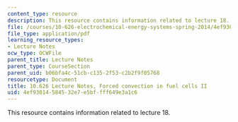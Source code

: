 ```yaml
---
content_type: resource
description: This resource contains information related to lecture 18.
file: /courses/10-626-electrochemical-energy-systems-spring-2014/4ef93014584532e7e5bffff649e3a1c6_MIT10_626S14_S11lec18.pdf
file_type: application/pdf
learning_resource_types:
- Lecture Notes
ocw_type: OCWFile
parent_title: Lecture Notes
parent_type: CourseSection
parent_uid: b06bfa4c-51cb-c135-2f53-c2b2f9f05768
resourcetype: Document
title: 10.626 Lecture Notes, Forced convection in fuel cells II
uid: 4ef93014-5845-32e7-e5bf-fff649e3a1c6
---
```

This resource contains information related to lecture 18.

